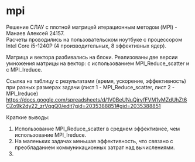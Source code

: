 # mpi
Решение СЛАУ с плотной матрицей итерационным методом (MPI) - Манаев Алексей 24157.  
Расчеты проводились на пользовательском ноутбуке с процессором Intel Core i5-1240P (4 производительных, 8 эффективных ядер).  

Матрица и вектора разбивались на блоки. Реализованы две версии умножения матрицы на вектор: с использованием MPI_Reduce_scatter и с MPI_Ireduce.

Ссылка на таблицу с результатами (время, ускорение, эффективность) при разных размерах задачи (лист 1 - MPI_Reduce_scatter, лист 2 - MPI_Ireduce)  
https://docs.google.com/spreadsheets/d/1V0BeUNuQjrvfFVM1vMZdUhZt6CZo9k2dy22_zrVqgQ0/edit?gid=2035388851#gid=2035388851  

Краткие выводы:
1. Использование MPI_Reduce_scatter в среднем эффективнее, чем использование MPI_Ireduce.
2. На маленьких задачах меньшая эффективность, что связано с преобладанием коммуникационных затрат над вычислениями.
3. 
